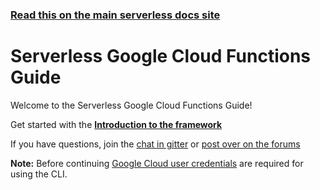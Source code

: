 <!--
title: Serverless - Google Cloud Functions
menuText: Guide
layout: Doc
-->

<!-- DOCS-SITE-LINK:START automatically generated  -->
### [Read this on the main serverless docs site](https://www.serverless.com/framework/docs/providers/google/guide/)
<!-- DOCS-SITE-LINK:END -->

# Serverless Google Cloud Functions Guide

Welcome to the Serverless Google Cloud Functions Guide!

Get started with the **[Introduction to the framework](./intro.md)**

If you have questions, join the [chat in gitter](https://gitter.im/serverless/serverless) or [post over on the forums](http://forum.serverless.com/)

**Note:** Before continuing [Google Cloud user credentials](./credentials.md) are required for using the CLI.
